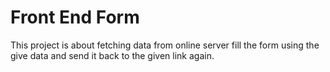 
# Front End Form

This project is about fetching data from online server fill the form using the give data and send it back to the given link again.


